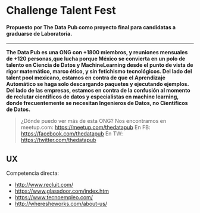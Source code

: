 # Challenge Talent Fest
#### Propuesto por The Data Pub como proyecto final para candidatas a graduarse de Laboratoria.
___
__The Data Pub es una ONG con +1800 miembros, y reuniones mensuales de +120 personas,que lucha porque México se convierta en un polo de talento en Ciencia de Datos y MachineLearning desde el punto de vista de rigor matemático, marco ético, y sin fetichismo tecnológicos. Del lado del talent pool mexicano, estamos en contra de que el Aprendizaje Automático se haga solo descargando paquetes y ejecutando ejemplos. Del lado de las empresas, estamos en contra de la confusión al momento de reclutar científicos de datos y especialistas en machine learning, donde frecuentemente se necesitan Ingenieros de Datos, no Científicos de Datos.__

>¿Dónde puedo ver más de esta ONG?
Nos encontramos en meetup.com: https://meetup.com/thedatapub
En FB: https://facebook.com/thedatapub
En TW: https://twitter.com/thedatapub


## UX

Competencia directa:

+ http://www.recluit.com/
+ https://www.glassdoor.com/index.htm
+ https://www.tecnoempleo.com/
+ http://wheresheworks.com/about-us/
